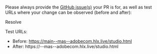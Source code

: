 Please always provide the [GitHub issue(s)](../issues) your PR is for, as well as test URLs where your change can be observed (before and after):

Resolve <JIRA>

Test URLs:
- Before: https://main--mas--adobecom.hlx.live/studio.html
- After: https://<branch>--mas--adobecom.hlx.live/studio.html
